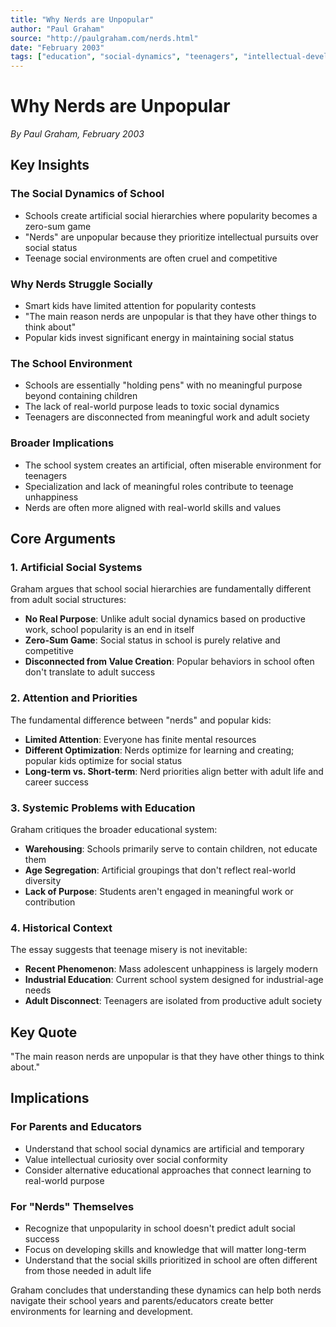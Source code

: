 ```yaml
---
title: "Why Nerds are Unpopular"
author: "Paul Graham"
source: "http://paulgraham.com/nerds.html"
date: "February 2003"
tags: ["education", "social-dynamics", "teenagers", "intellectual-development", "paul-graham"]
---
```


# Why Nerds are Unpopular

*By Paul Graham, February 2003*

## Key Insights

### The Social Dynamics of School

- Schools create artificial social hierarchies where popularity becomes a zero-sum game
- "Nerds" are unpopular because they prioritize intellectual pursuits over social status
- Teenage social environments are often cruel and competitive

### Why Nerds Struggle Socially

- Smart kids have limited attention for popularity contests
- "The main reason nerds are unpopular is that they have other things to think about"
- Popular kids invest significant energy in maintaining social status

### The School Environment

- Schools are essentially "holding pens" with no meaningful purpose beyond containing children
- The lack of real-world purpose leads to toxic social dynamics
- Teenagers are disconnected from meaningful work and adult society

### Broader Implications

- The school system creates an artificial, often miserable environment for teenagers
- Specialization and lack of meaningful roles contribute to teenage unhappiness
- Nerds are often more aligned with real-world skills and values

## Core Arguments

### 1. Artificial Social Systems
Graham argues that school social hierarchies are fundamentally different from adult social structures:
- **No Real Purpose**: Unlike adult social dynamics based on productive work, school popularity is an end in itself
- **Zero-Sum Game**: Social status in school is purely relative and competitive
- **Disconnected from Value Creation**: Popular behaviors in school often don't translate to adult success

### 2. Attention and Priorities
The fundamental difference between "nerds" and popular kids:
- **Limited Attention**: Everyone has finite mental resources
- **Different Optimization**: Nerds optimize for learning and creating; popular kids optimize for social status
- **Long-term vs. Short-term**: Nerd priorities align better with adult life and career success

### 3. Systemic Problems with Education
Graham critiques the broader educational system:
- **Warehousing**: Schools primarily serve to contain children, not educate them
- **Age Segregation**: Artificial groupings that don't reflect real-world diversity
- **Lack of Purpose**: Students aren't engaged in meaningful work or contribution

### 4. Historical Context
The essay suggests that teenage misery is not inevitable:
- **Recent Phenomenon**: Mass adolescent unhappiness is largely modern
- **Industrial Education**: Current school system designed for industrial-age needs
- **Adult Disconnect**: Teenagers are isolated from productive adult society

## Key Quote

"The main reason nerds are unpopular is that they have other things to think about."

## Implications

### For Parents and Educators
- Understand that school social dynamics are artificial and temporary
- Value intellectual curiosity over social conformity
- Consider alternative educational approaches that connect learning to real-world purpose

### For "Nerds" Themselves
- Recognize that unpopularity in school doesn't predict adult social success
- Focus on developing skills and knowledge that will matter long-term
- Understand that the social skills prioritized in school are often different from those needed in adult life

Graham concludes that understanding these dynamics can help both nerds navigate their school years and parents/educators create better environments for learning and development.